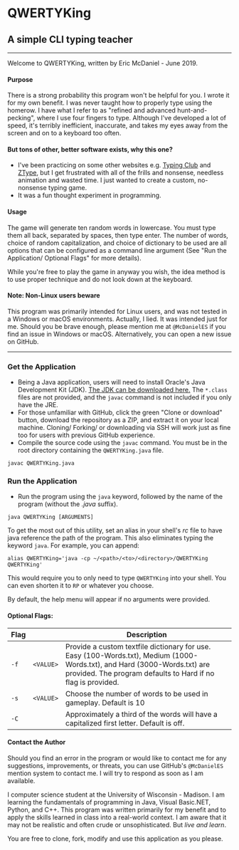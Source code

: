 # QWERTYKing
## A simple CLI typing teacher

---

Welcome to QWERTYKing, written by Eric McDaniel - June 2019.

#### Purpose
There is a strong probability this program won't be helpful for you. I wrote it for my own benefit. I was never taught how to properly type using the homerow. I have what I refer to as "refined and advanced hunt-and-pecking", where I use four fingers to type. Although I've developed a lot of speed, it's terribly inefficient, inaccurate, and takes my eyes away from the screen and on to a keyboard too often.

#### But tons of other, better software exists, why this one?
+ I've been practicing on some other websites e.g. [Typing Club](https://www.typingclub.com/sportal/) and [ZType](https://zty.pe/), but I get frustrated with all of the frills and nonsense, needless animation and wasted time. I just wanted to create a custom, no-nonsense typing game.
+ It was a fun thought experiment in programming. 

#### Usage
The game will generate ten random words in lowercase. You must type them all back, separated by spaces, then type enter. The number of words, choice of random capitalization, and choice of dictionary to be used are all options that can be configured as a command line argument (See "Run the Application/ Optional Flags" for more details). 

While you're free to play the game in anyway you wish, the idea method is to use proper technique and do not look down at the keyboard.

#### Note: Non-Linux users beware
This program was primarily intended for Linux users, and was not tested in a Windows or macOS environments. Actually, I lied. It was intended just for me. Should you be brave enough, please mention me at `@McDanielES` if you find an issue in Windows or macOS. Alternatively, you can open a new issue on GitHub.

---

### Get the Application
+ Being a Java application, users will need to install Oracle's Java Development Kit (JDK). <a href="http://www.oracle.com/technetwork/java/javase/downloads/index.html">The JDK can be downloaded here.</a> The `*.class` files are not provided, and the `javac` command is not included if you only have the JRE.
+ For those unfamiliar with GitHub, click the green "Clone or download" button, download the repository as a ZIP, and extract it on your local machine. Cloning/ Forking/ or downloading via SSH will work just as fine too for users with previous GitHub experience.
+ Compile the source code using the `javac` command. You must be in the root directory containing the `QWERTYKing.java` file.
```
javac QWERTYKing.java
```

### Run the Application
+ Run the program using the `java` keyword, followed by the name of the program (without the <i>.java</i> suffix).
```
java QWERTYKing [ARGUMENTS]
```
To get the most out of this utility, set an alias in your shell's <i>rc</i> file to have java reference the path of the program. This also eliminates typing the keyword `java`. For example, you can append:
```
alias QWERTYKing='java -cp ~/<path>/<to>/<directory>/QWERTYKing QWERTYKing'
```
This would require you to only need to type `QWERTYKing` into your shell. You can even shorten it to `RP` or whatever you choose.

By default, the help menu will appear if no arguments were provided.

#### Optional Flags:
| Flag | | Description |
| --- | --- | --- |
| `-f` | `<VALUE>` | Provide a custom textfile dictionary for use. Easy (100-Words.txt), Medium (1000-Words.txt), and Hard (3000-Words.txt) are provided. The program defaults to Hard if no flag is provided. |
| `-s` | `<VALUE>` | Choose the number of words to be used in gameplay. Default is 10 |
| `-C` | | Approximately a third of the words will have a capitalized first letter. Default is off. |


#### Contact the Author
Should you find an error in the program or would like to contact me for any suggestions, improvements, or threats, you can use GitHub's `@McDanielES` mention system to contact me. I will try to respond as soon as I am available.

I computer science student at the University of Wisconsin - Madison. I am learning the fundamentals of programming in Java, Visual Basic.NET, Python, and C++. This program was written primarily for my benefit and to apply the skills learned in class into a real-world context. I am aware that it may not be realistic and often crude or unsophisticated. But <i>live and learn</i>.

You are free to clone, fork, modify and use this application as you please.